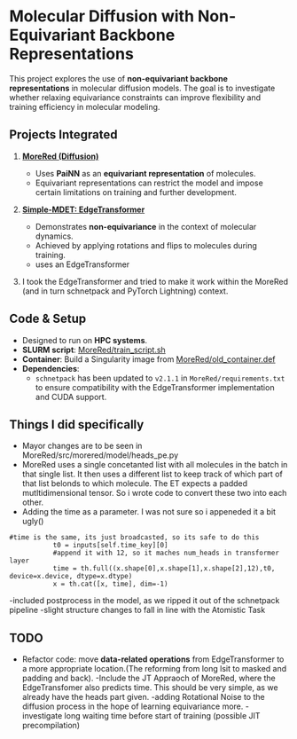 # Molecular Diffusion with Non-Equivariant Backbone Representations

This project explores the use of **non-equivariant backbone representations** in molecular diffusion models. The goal is to investigate whether relaxing equivariance constraints can improve flexibility and training efficiency in molecular modeling.

## Projects Integrated

1. **[MoreRed (Diffusion)](https://github.com/khaledkah/MoreRed)**  
   - Uses **PaiNN** as an **equivariant representation** of molecules.  
   - Equivariant representations can restrict the model and impose certain limitations on training and further development.

2. **[Simple-MDET: EdgeTransformer](https://github.com/mx-e/simple-md)**  
   - Demonstrates **non-equivariance** in the context of molecular dynamics.  
   - Achieved by applying rotations and flips to molecules during training.
   - uses an EdgeTransformer

3. I took the EdgeTransformer and tried to make it work within the MoreRed (and in turn schnetpack and PyTorch Lightning) context.


## Code & Setup

- Designed to run on **HPC systems**.
- **SLURM script**: [MoreRed/train_script.sh](MoreRed/train_script.sh)
- **Container**: Build a Singularity image from [MoreRed/old_container.def](MoreRed/old_container.def)
- **Dependencies**:  
  - `schnetpack` has been updated to `v2.1.1` in `MoreRed/requirements.txt` to ensure compatibility with the EdgeTransformer implementation and CUDA support.
## Things I did specifically
- Mayor changes are to be seen in MoreRed/src/morered/model/heads_pe.py
- MoreRed uses a single concetanted list with all molecules in the batch in that single list. It then uses a different list to keep track of which part of that list belonds to which molecule. The ET expects a padded mutltidimensional tensor. So i wrote code to convert these two into each other.
 - Adding the time as a parameter. I was not sure so i appeneded it a bit ugly()
 ```
#time is the same, its just broadcasted, so its safe to do this
            t0 = inputs[self.time_key][0]
            #append it with 12, so it maches num_heads in transformer layer
            time = th.full((x.shape[0],x.shape[1],x.shape[2],12),t0, device=x.device, dtype=x.dtype)
            x = th.cat([x, time], dim=-1)
```
-included postprocess in the model, as we ripped it out of the schnetpack pipeline
-slight structure changes to fall in line with the Atomistic Task 

## TODO

- Refactor code: move **data-related operations** from EdgeTransformer to a more appropriate location.(The reforming from long lsit to masked and padding and back).
-Include the JT Appraoch of MoreRed, where the EdgeTransfomer also predicts time. This should be very simple, as we already have the heads part given.
-adding Rotational Noise to the diffusion process in the hope of learning equivariance more.
-investigate long waiting time before start of training (possible JIT precompilation)

